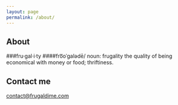 ```yaml
---
layout: page
permalink: /about/
---
```


## About

###fru·gal·i·ty
####fro͞oˈɡalədē/
noun: frugality
the quality of being economical with money or food; thriftiness.

## Contact me

[contact@frugaldime.com](mailto:contact@frugaldime.com)
